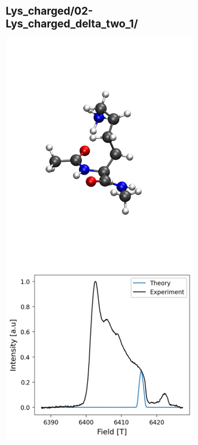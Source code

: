 Lys_charged/02-Lys_charged_delta_two_1/
=======================================

<div align="center">
  <img src="./opt.png"  width="500">
</div>


<div align="center">
  <img src="./field_intensity.png"  width="500">
</div>
